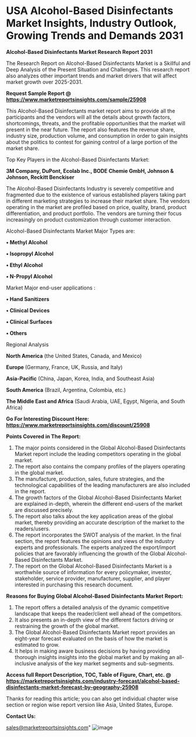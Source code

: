 # USA Alcohol-Based Disinfectants Market Insights, Industry Outlook, Growing Trends and Demands 2031

<strong>Alcohol-Based Disinfectants Market Research Report 2031</strong>

The Research Report on Alcohol-Based Disinfectants Market is a Skillful and Deep Analysis of the Present Situation and Challenges. This research report also analyzes other important trends and market drivers that will affect market growth over 2025-2031.

<strong>Request Sample Report @ <a href=https://www.marketreportsinsights.com/sample/25908>https://www.marketreportsinsights.com/sample/25908</a></strong>

This Alcohol-Based Disinfectants market report aims to provide all the participants and the vendors will all the details about growth factors, shortcomings, threats, and the profitable opportunities that the market will present in the near future. The report also features the revenue share, industry size, production volume, and consumption in order to gain insights about the politics to contest for gaining control of a large portion of the market share.

Top Key Players in the Alcohol-Based Disinfectants Market:

<strong>3M Company, DuPont, Ecolab Inc., BODE Chemie GmbH, Johnson & Johnson, Reckitt Benckiser</strong>

The Alcohol-Based Disinfectants Industry is severely competitive and fragmented due to the existence of various established players taking part in different marketing strategies to increase their market share. The vendors operating in the market are profiled based on price, quality, brand, product differentiation, and product portfolio. The vendors are turning their focus increasingly on product customization through customer interaction.

Alcohol-Based Disinfectants Market Major Types are:

<strong>• Methyl Alcohol

• Isopropyl Alcohol

• Ethyl Alcohol

• N-Propyl Alcohol</strong>

Market Major end-user applications :

<strong>• Hand Sanitizers

• Clinical Devices

• Clinical Surfaces

• Others</strong>

Regional Analysis

</u><strong><b>North America</b></strong> (the United States, Canada, and Mexico)

<strong><b>Europe </b></strong>(Germany, France, UK, Russia, and Italy)

<strong><b>Asia-Pacific</b></strong> (China, Japan, Korea, India, and Southeast Asia)

<strong><b>South America</b></strong> (Brazil, Argentina, Colombia, etc.)

<strong><b>The Middle East and Africa</b></strong> (Saudi Arabia, UAE, Egypt, Nigeria, and South Africa)

<strong>Go For Interesting Discount Here: <a href=https://www.marketreportsinsights.com/discount/25908>https://www.marketreportsinsights.com/discount/25908</a></strong>

<strong>Points Covered in The Report:</strong>
<ol>
  <li>The major points considered in the Global Alcohol-Based Disinfectants Market report include the leading competitors operating in the global market.</li>
  <li>The report also contains the company profiles of the players operating in the global market.</li>
  <li>The manufacture, production, sales, future strategies, and the technological capabilities of the leading manufacturers are also included in the report.</li>
  <li>The growth factors of the Global Alcohol-Based Disinfectants Market are explained in-depth, wherein the different end-users of the market are discussed precisely.</li>
  <li>The report also talks about the key application areas of the global market, thereby providing an accurate description of the market to the readers/users.</li>
  <li>The report incorporates the SWOT analysis of the market. In the final section, the report features the opinions and views of the industry experts and professionals. The experts analyzed the export/import policies that are favorably influencing the growth of the Global Alcohol-Based Disinfectants Market.</li>
  <li>The report on the Global Alcohol-Based Disinfectants Market is a worthwhile source of information for every policymaker, investor, stakeholder, service provider, manufacturer, supplier, and player interested in purchasing this research document.</li>
</ol>
<strong>Reasons for Buying Global Alcohol-Based Disinfectants Market Report:</strong>

<ol>
  <li>The report offers a detailed analysis of the dynamic competitive landscape that keeps the reader/client well ahead of the competitors.</li>
  <li>It also presents an in-depth view of the different factors driving or restraining the growth of the global market.</li>
  <li>The Global Alcohol-Based Disinfectants Market report provides an eight-year forecast evaluated on the basis of how the market is estimated to grow.</li>
  <li>It helps in making aware business decisions by having providing thorough insights insights into the global market and by making an all-inclusive analysis of the key market segments and sub-segments.</li>
</ol>
<strong>Access full Report Description, TOC, Table of Figure, Chart, etc. @ <a href=https://marketreportsinsights.com/industry-forecast/alcohol-based-disinfectants-market-forecast-by-geography-25908>https://marketreportsinsights.com/industry-forecast/alcohol-based-disinfectants-market-forecast-by-geography-25908</a></strong>


Thanks for reading this article; you can also get individual chapter wise section or region wise report version like Asia, United States, Europe.

<strong>Contact Us:</strong>

sales@marketreportsinsights.com"
![image](https://github.com/user-attachments/assets/5e94e2ee-b80b-404f-9603-43d4d1562813)
